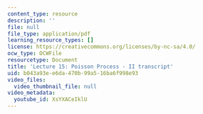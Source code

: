 ```yaml
---
content_type: resource
description: ''
file: null
file_type: application/pdf
learning_resource_types: []
license: https://creativecommons.org/licenses/by-nc-sa/4.0/
ocw_type: OCWFile
resourcetype: Document
title: 'Lecture 15: Poisson Process - II transcript'
uid: b043a93e-e6da-470b-99a5-16ba6f998e93
video_files:
  video_thumbnail_file: null
video_metadata:
  youtube_id: XsYXACeIklU
---
```

